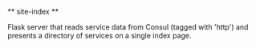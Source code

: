 ** site-index **

Flask server that reads service data from Consul (tagged with 'http') and presents a directory of services on a single index page.

